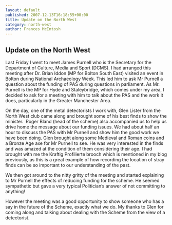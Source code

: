 ```yaml
---
layout: default
published: 2007-12-13T16:18:55+00:00
title: Update on the North West
category: north-west
author: Frances McIntosh
---
```


Update on the North West
------------------------

Last Friday I went to meet James Purnell who is the Secretary for the Department of Culture, Media and Sport (DCMS). I
had arranged this meeting after Dr. Brian Iddon (MP for Bolton South East) visited an event in Bolton during National
Archaeology Week. This led him to ask Mr Purnell a question about the funding of PAS during questions in parliament.
As Mr. Purnell is the MP for Hyde and Staleybridge, which comes under my area, I decided to ask for a meeting with him
to talk about the PAS and the work it does, particularly in the Greater Manchester Area.

On the day, one of the metal detectorists I work with, Glen Lister from the North West club came along and brought some
of his best finds to show the minister.  Roger Bland (head of the scheme) also accompanied us to help us drive home the
message about our funding issues. We had about half an hour to discuss the PAS with Mr Purnell and show him the good work
we have been doing. Glen brought along some Medieval and Roman coins and a Bronze Age axe for Mr Purnell to see. He was
very interested in the finds and was amazed at the condition of them considering their age. I had brought with me the
Kraftig Profilierte brooch which is mentioned in my blog previously, as this is a great example of how recording the
location of stray finds can be so important to our understanding of the past.

We then got around to the nitty gritty of the meeting and started explaining to Mr Purnell the effects of reducing funding
for the scheme. He seemed sympathetic but gave a very typical Politician’s answer of not committing to anything!

However the meeting was a good opportunity to show someone who has a say in the future of the Scheme, exactly what we do.
My thanks to Glen for coming along and talking about dealing with the Scheme from the view of a detectorist.